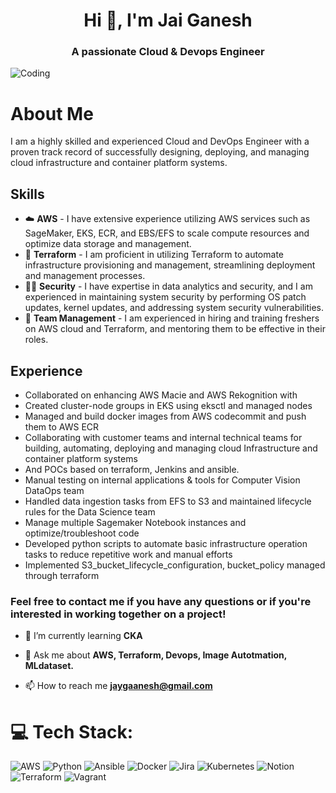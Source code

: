 <h1 align="center">Hi 👋, I'm Jai Ganesh</h1>
<h3 align="center">A passionate Cloud & Devops Engineer</h3>
<img align="center" alt="Coding" src="https://octodex.github.com/images/NUX_Octodex.gif">

# About Me

I am a highly skilled and experienced Cloud and DevOps Engineer with a proven track record of successfully designing, deploying, and managing cloud infrastructure and container platform systems.

## Skills

- :cloud: **AWS** - I have extensive experience utilizing AWS services such as SageMaker, EKS, ECR, and EBS/EFS to scale compute resources and optimize data storage and management.
- :hammer: **Terraform** - I am proficient in utilizing Terraform to automate infrastructure provisioning and management, streamlining deployment and management processes.
- :guardsman: **Security** - I have expertise in data analytics and security, and I am experienced in maintaining system security by performing OS patch updates, kernel updates, and addressing system security vulnerabilities.
- :baby: **Team Management** - I am experienced in hiring and training freshers on AWS cloud and Terraform, and mentoring them to be effective in their roles.

## Experience

- Collaborated on enhancing AWS Macie and AWS Rekognition with
- Created cluster-node groups in EKS using eksctl and managed nodes
- Managed and build docker images from AWS codecommit and push them to AWS ECR
- Collaborating with customer teams and internal technical teams for building, automating, deploying and managing cloud Infrastructure and container platform systems
- And POCs based on terraform, Jenkins and ansible.
- Manual testing on internal applications & tools for Computer Vision DataOps team
- Handled data ingestion tasks from EFS to S3 and maintained lifecycle rules for the Data Science team
- Manage multiple Sagemaker Notebook instances and optimize/troubleshoot code
- Developed python scripts to automate basic infrastructure operation tasks to reduce repetitive work and manual efforts
- Implemented S3_bucket_lifecycle_configuration, bucket_policy managed through terraform



### Feel free to contact me if you have any questions or if you're interested in working together on a project!


- 🌱 I’m currently learning **CKA**

- 💬 Ask me about **AWS, Terraform, Devops, Image Autotmation, MLdataset.**

- 📫 How to reach me **jaygaanesh@gmail.com**


# 💻 Tech Stack:
![AWS](https://img.shields.io/badge/AWS-%23FF9900.svg?style=for-the-badge&logo=amazon-aws&logoColor=white) ![Python](https://img.shields.io/badge/python-3670A0?style=for-the-badge&logo=python&logoColor=ffdd54) ![Ansible](https://img.shields.io/badge/ansible-%231A1918.svg?style=for-the-badge&logo=ansible&logoColor=white) ![Docker](https://img.shields.io/badge/docker-%230db7ed.svg?style=for-the-badge&logo=docker&logoColor=white) ![Jira](https://img.shields.io/badge/jira-%230A0FFF.svg?style=for-the-badge&logo=jira&logoColor=white) ![Kubernetes](https://img.shields.io/badge/kubernetes-%23326ce5.svg?style=for-the-badge&logo=kubernetes&logoColor=white) ![Notion](https://img.shields.io/badge/Notion-%23000000.svg?style=for-the-badge&logo=notion&logoColor=white) ![Terraform](https://img.shields.io/badge/terraform-%235835CC.svg?style=for-the-badge&logo=terraform&logoColor=white) ![Vagrant](https://img.shields.io/badge/vagrant-%231563FF.svg?style=for-the-badge&logo=vagrant&logoColor=white)


